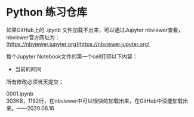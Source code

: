 # Python 练习仓库
如果GitHub上的 .ipynb 文件加载不出来，可以通过Jupyter nbviewer查看，nbviewer官方网址为：  
[https://nbviewer.jupyter.org](https://nbviewer.jupyter.org)  

每个Jupyter Notebook文件的第一个cell打印以下内容：  
* 当前的时间

所有修改必须当天提交；

0001.ipynb  
303KB，1192行，在nbviewer中可以很快的加载出来，在GitHub中没能加载出来。——2020.06.16
